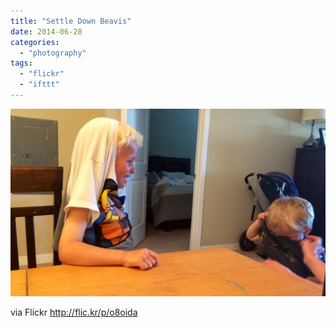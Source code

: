 ```yaml
---
title: "Settle Down Beavis"
date: 2014-06-28
categories: 
  - "photography"
tags: 
  - "flickr"
  - "ifttt"
---
```


![](images/14523414725_feed6d0edf_b.jpg)

via Flickr http://flic.kr/p/o8oida
